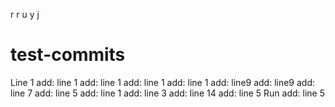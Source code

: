 r
r
u
y
j
# test-commits
Line 1
add: line 1
add: line 1
add: line 1
add: line 1
add: line9
add: line9
add: line 7
add: line 5
add: line 1
add: line 3
add: line 14
add: line 5
Run
add: line 5
